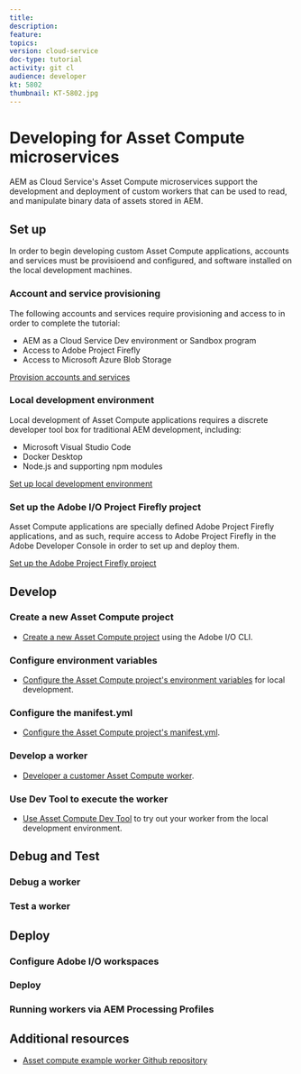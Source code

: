 ```yaml
---
title: 
description: 
feature: 
topics: 
version: cloud-service
doc-type: tutorial
activity: git cl
audience: developer
kt: 5802
thumbnail: KT-5802.jpg
---
```


# Developing for Asset Compute microservices

AEM as Cloud Service's Asset Compute microservices support the development and deployment of custom workers that can be used to read, and manipulate binary data of assets stored in AEM. 

## Set up

In order to begin developing custom Asset Compute applications, accounts and services must be provisioend and configured, and software installed on the local development machines.

### Account and service provisioning 

The following accounts and services require provisioning and access to in order to complete the tutorial:

+ AEM as a Cloud Service Dev environment or Sandbox program
+ Access to Adobe Project Firefly
+ Access to Microsoft Azure Blob Storage


[Provision accounts and services](./set-up/accounts-and-services.md)

### Local development environment

Local development of Asset Compute applications requires a discrete developer tool box for traditional AEM development, including:

+ Microsoft Visual Studio Code
+ Docker Desktop
+ Node.js and supporting npm modules

[Set up local development environment](./set-up/development-environment.md)

### Set up the Adobe I/O Project Firefly project

Asset Compute applications are specially defined Adobe Project Firefly applications, and as such, require access to Adobe Project Firefly in the Adobe Developer Console in order to set up and deploy them.

[Set up the Adobe Project Firefly project](./set-up/firefly.md)

## Develop 

### Create a new Asset Compute project

+ [Create a new Asset Compute project](./develop/project.md) using the Adobe I/O CLI.

### Configure environment variables

+ [Configure the Asset Compute project's environment variables](./develop/environment-variables.md) for local development.

### Configure the manifest.yml

+ [Configure the Asset Compute project's manifest.yml](./develop/manifest.md).

### Develop a worker

+ [Developer a customer Asset Compute worker](./develop/worker.md).

### Use Dev Tool to execute the worker

+ [Use Asset Compute Dev Tool](./develop/worker.md) to try out your worker from the local development environment.

## Debug and Test

### Debug a worker

### Test a worker

## Deploy

### Configure Adobe I/O workspaces

### Deploy

### Running workers via AEM Processing Profiles








## Additional resources

+ [Asset compute example worker Github repository](https://github.com/adobe/asset-compute-example-workers)
